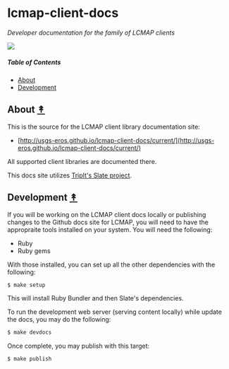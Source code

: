 # lcmap-client-docs

*Developer documentation for the family of LCMAP clients*

[![][lcmap-logo]][lcmap-logo-large]

[lcmap-logo]: resources/images/lcmap-logo-1-250px.png
[lcmap-logo-large]: resources/images/lcmap-logo-1-1000px.png

##### Table of Contents

* [About](#about-)
* [Development](#development-)

## About [&#x219F;](#table-of-contents)

This is the source for the LCMAP client library documentation site:
 * [http://usgs-eros.github.io/lcmap-client-docs/current/](http://usgs-eros.github.io/lcmap-client-docs/current/)

All supported client libraries are documented there.

This docs site utilizes [TripIt's Slate project](https://github.com/tripit/slate).


## Development [&#x219F;](#table-of-contents)

If you will be working on the LCMAP client docs locally or publishing changes
to the Github docs site for LCMAP, you will need to have the appropraite tools
installed on your system. You will need the following:

* Ruby
* Ruby gems

With those installed, you can set up all the other dependencies with the
following:

```bash
$ make setup
```

This will install Ruby Bundler and then Slate's dependencies.

To run the development web server (serving content locally) while update the
docs, you may do the following:

```bash
$ make devdocs
```

Once complete, you may publish with this target:

```bash
$ make publish
```
